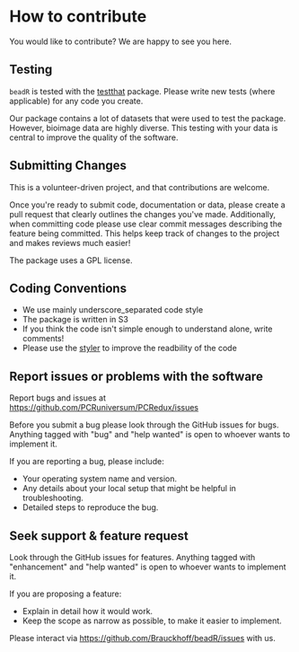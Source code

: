 # How to contribute

You would like to contribute? We are happy to see you here.

## Testing

`beadR` is tested with the [testthat](https://cran.r-project.org/package=testthat) package. Please write new tests (where applicable) for any code you create.

Our package contains a lot of datasets that were used to test the package. However, bioimage data are highly diverse. This testing with your data is central to improve the quality of the software.

## Submitting Changes

This is a volunteer-driven project, and that contributions are welcome.

Once you're ready to submit code, documentation or data, please create a pull request that clearly outlines the changes you've made. Additionally, when committing code please use
clear commit messages describing the feature being committed. This helps keep track of changes to the project and makes reviews much easier!

The package uses a GPL license.

## Coding Conventions

- We use mainly underscore_separated code style
- The package is written in S3
- If you think the code isn't simple enough to understand alone, write comments!
- Please use the [styler](https://cran.r-project.org/package=styler) to improve the readbility of the code

## Report issues or problems with the software

Report bugs and issues at https://github.com/PCRuniversum/PCRedux/issues

Before you submit a bug please look through the GitHub issues for bugs. Anything tagged with "bug" and "help wanted" is open to whoever wants to implement it.

If you are reporting a bug, please include:

- Your operating system name and version.
- Any details about your local setup that might be helpful in troubleshooting.
- Detailed steps to reproduce the bug.


## Seek support & feature request

Look through the GitHub issues for features. Anything tagged with "enhancement" and "help wanted" is open to whoever wants to implement it.

If you are proposing a feature:

- Explain in detail how it would work.
- Keep the scope as narrow as possible, to make it easier to implement.

Please interact via https://github.com/Brauckhoff/beadR/issues with us.


